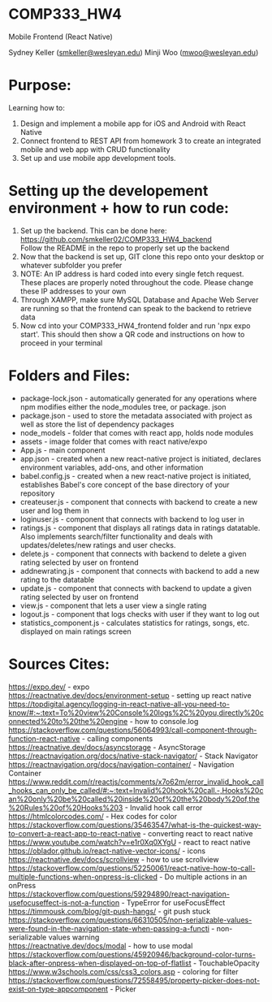 # COMP333_HW4
Mobile Frontend (React Native)

Sydney Keller (<smkeller@wesleyan.edu>)
Minji Woo (<mwoo@wesleyan.edu>)

# Purpose:
Learning how to:</br>
1. Design and implement a mobile app for iOS and Android with React Native</br>
2. Connect frontend to REST API from homework 3 to create an integrated mobile and web app with CRUD functionality</br>
3. Set up and use mobile app development tools.

# Setting up the developement environment + how to run code:
1. Set up the backend. This can be done here:</br>
https://github.com/smkeller02/COMP333_HW4_backend</br>
Follow the README in the repo to properly set up the backend
2. Now that the backend is set up, GIT clone this repo onto your desktop or whatever subfolder you prefer
3. NOTE: An IP address is hard coded into every single fetch request. These places are properly noted throughout the code. Please change these IP addresses to your own
4. Through XAMPP, make sure MySQL Database and Apache Web Server are running so that the frontend can speak to the backend to retrieve data
5. Now cd into your COMP333_HW4_frontend folder and run 'npx expo start'. This should then show a QR code and instructions on how to proceed in your terminal


# Folders and Files:
- package-lock.json - automatically generated for any operations where npm modifies either the node_modules tree, or package. json
- package.json - used to store the metadata associated with project as well as store the list of dependency packages
- node_models - folder that comes with react app, holds node modules
- assets - image folder that comes with react native/expo
- App.js - main component
- app.json - created when a new react-native project is initiated, declares environment variables, add-ons, and other information
- babel.config.js - created when a new react-native project is initiated, establishes Babel's core concept of the base directory of your repository
- createuser.js - component that connects with backend to create a new user and log them in
- loginuser.js - component that connects with backend to log user in
- ratings.js - component that displays all ratings data in ratings datatable. Also implements search/filter functionality and deals with updates/deletes/new ratings and user checks.
- delete.js - component that connects with backend to delete a given rating selected by user on frontend
- addnewrating.js - component that connects with backend to add a new rating to the datatable
- update.js - component that connects with backend to update a given rating selected by user on frontend
- view.js - component that lets a user view a single rating
- logout.js - component that logs checks with user if they want to log out
- statistics_component.js - calculates statistics for ratings, songs, etc. displayed on main ratings screen

# Sources Cites:
https://expo.dev/ - expo</br>
https://reactnative.dev/docs/environment-setup - setting up react native</br>
https://topdigital.agency/logging-in-react-native-all-you-need-to-know/#:~:text=To%20view%20Console%20logs%2C%20you,directly%20connected%20to%20the%20engine - how to console.log</br>
https://stackoverflow.com/questions/56064993/call-component-through-function-react-native - calling components</br>
https://reactnative.dev/docs/asyncstorage - AsyncStorage</br>
https://reactnavigation.org/docs/native-stack-navigator/ - Stack Navigator</br>
https://reactnavigation.org/docs/navigation-container/ - Navigation Container</br>
https://www.reddit.com/r/reactjs/comments/x7o62m/error_invalid_hook_call_hooks_can_only_be_called/#:~:text=Invalid%20hook%20call.-,Hooks%20can%20only%20be%20called%20inside%20of%20the%20body%20of,the%20Rules%20of%20Hooks%203  - Invalid hook call error</br>
https://htmlcolorcodes.com/ - Hex codes for color</br>
https://stackoverflow.com/questions/35463547/what-is-the-quickest-way-to-convert-a-react-app-to-react-native - converting react to react native</br>
https://www.youtube.com/watch?v=e1r0Xq0XYgU - react to react native</br>
https://oblador.github.io/react-native-vector-icons/ - icons</br>
https://reactnative.dev/docs/scrollview - how to use scrollview</br>
https://stackoverflow.com/questions/52250061/react-native-how-to-call-multiple-functions-when-onpress-is-clicked - Do multiple actions in an onPress</br>
https://stackoverflow.com/questions/59294890/react-navigation-usefocuseffect-is-not-a-function - TypeError for useFocusEffect</br>
https://timmousk.com/blog/git-push-hangs/ - git push stuck</br>
https://stackoverflow.com/questions/66310505/non-serializable-values-were-found-in-the-navigation-state-when-passing-a-functi - non-serializable values warning</br>
https://reactnative.dev/docs/modal - how to use modal</br>
https://stackoverflow.com/questions/45920946/background-color-turns-black-after-onpress-when-displayed-on-top-of-flatlist - TouchableOpacity</br>
https://www.w3schools.com/css/css3_colors.asp - coloring for filter</br>
https://stackoverflow.com/questions/72558495/property-picker-does-not-exist-on-type-appcomponent - Picker</br>
